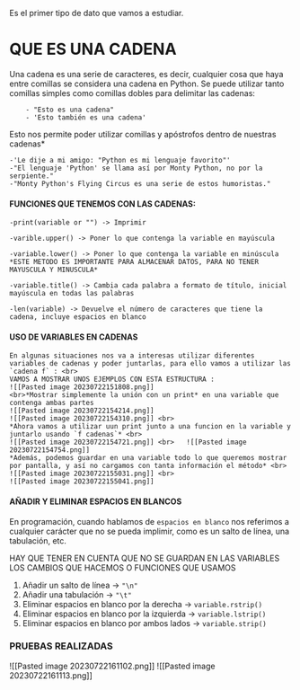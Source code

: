 
Es el primer tipo de dato que vamos a estudiar.

# QUE ES UNA CADENA

Una cadena es una serie de caracteres, es decir, cualquier cosa que haya entre comillas se considera una cadena en Python. Se puede utilizar tanto comillas simples como comillas dobles para delimitar las cadenas:

		- "Esto es una cadena"
		- 'Esto también es una cadena'
		
Esto nos permite poder utilizar comillas y apóstrofos dentro de nuestras cadenas*

	-'Le dije a mi amigo: "Python es mi lenguaje favorito"'
	-"El lenguaje 'Python' se llama así por Monty Python, no por la serpiente."
	-"Monty Python's Flying Circus es una serie de estos humoristas."



#### FUNCIONES QUE TENEMOS CON LAS CADENAS:

	-print(variable or "") -> Imprimir

	-varible.upper() -> Poner lo que contenga la variable en mayúscula

	-variable.lower() -> Poner lo que contenga la variable en minúscula
	*ESTE METODO ES IMPORTANTE PARA ALMACENAR DATOS, PARA NO TENER MAYUSCULA Y MINUSCULA*

	-variable.title() -> Cambia cada palabra a formato de título, inicial mayúscula en todas las palabras 

	-len(variable) -> Devuelve el número de caracteres que tiene la cadena, incluye espacios en blanco


#### USO DE VARIABLES EN CADENAS
	En algunas situaciones nos va a interesas utilizar diferentes variables de cadenas y poder juntarlas, para ello vamos a utilizar las `cadena f` : <br>
	VAMOS A MOSTRAR UNOS EJEMPLOS CON ESTA ESTRUCTURA :
	![[Pasted image 20230722151808.png]]		
	<br>*Mostrar simplemente la unión con un print* en una variable que contenga ambas partes
	![[Pasted image 20230722154214.png]]
	![[Pasted image 20230722154310.png]] <br>
	*Ahora vamos a utilizar uun print junto a una funcion en la variable y juntarlo usando `f cadenas`* <br>
	![[Pasted image 20230722154721.png]] <br>	![[Pasted image 20230722154754.png]]	
	*Además, podemos guardar en una variable todo lo que queremos mostrar por pantalla, y así no cargamos con tanta información el método* <br>
	![[Pasted image 20230722155031.png]] <br>
	![[Pasted image 20230722155041.png]]


#### AÑADIR Y ELIMINAR ESPACIOS EN BLANCOS

En programación, cuando hablamos de `espacios en blanco` nos referimos a cualquier carácter que no se pueda implimir, como es un salto de línea, una tabulación, etc.<br>

HAY QUE TENER EN CUENTA QUE NO SE GUARDAN EN LAS VARIABLES LOS CAMBIOS QUE HACEMOS O FUNCIONES QUE USAMOS

1. Añadir un salto de línea -> `"\n"`
2. Añadir una tabulación -> `"\t"`
3. Eliminar espacios en blanco por la derecha -> `variable.rstrip()`
4. Eliminar espacios en blanco por la izquierda -> `variable.lstrip()`
5. Eliminar espacios en blanco por ambos lados -> `variable.strip()`

### PRUEBAS REALIZADAS
![[Pasted image 20230722161102.png]]
![[Pasted image 20230722161113.png]]
